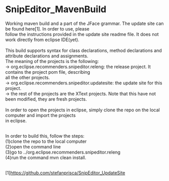 SnipEditor_MavenBuild
=====================
Working maven build and a part of the JFace grammar. The update site can be found here[1]. In order to use, please<br> 
follow the instructions provided in the update site readme file. It does not work directly from eclipse IDE(yet).<br>  
This build supports syntax for class declarations, method declarations and attribute declarations and assignments.<br>
The meaning of the projects is the following:<br>
  -> org.eclipse.recommenders.snipeditor.releng: the release project. It contains the project pom file, describing <br>
  all the other projects.<br>
  -> org.eclipse.recommenders.snipeditor.updatesite: the update site for this project.<br>
  -> the rest of the projects are the XText projects. Note that this have not been modified, they are fresh projects.<br>
<br>
In order to open the projects in eclipse, simply clone the repo on the local computer and import the projects<br>
in eclipse.
<br>
<br>

In order to build this, follow the steps:<br>
 (1)clone the repo to the local computer<br>
 (2)open the command line<br>
 (3)go to ../org.eclipse.recommenders.snipeditor.releng<br>
 (4)run the command mvn clean install.<br>
<br>

[1]https://github.com/stefanprisca/SnipEditor_UpdateSite
